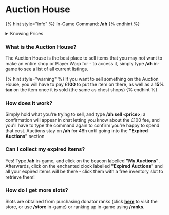 # Auction House

{% hint style="info" %}
In-Game Command: **/ah**
{% endhint %}

<details>

<summary>Knowing Prices</summary>

Trying to think of what to sell an item for?\
It's difficult, so we made a custom plugin that averages prices out.

**Holding an item**\
If you're wanting to sell an item that you're holding, simply type **/iworth** and the plugin will return the average price of it. If it hasn't been sold before, this sadly won't be of any help.

**Want to search? No problem.**\
This plugin also has a search feature! Simply type **/iworth** with an empty hand and it'll bring up a sign where you can type in an item. This works with custom items, crate keys, basically everything.

**Want to just look at every item ever sold? No problem.**\
Simply type **/iworth** with an empty hand, click 'Done' on the sign without typing anything and there you go!

**How does it work?**\
It takes all sales of all items from both Auction House and Chest Shops and averages it out.

**Want to see sales in a specific time period?**\
Not a problem, simply hold the item you want to check and do **/iworth \<amount of item> \<time period>**, for example, **/iworth 1w**!\
You can also shrink down the entire menu to a specific time period. To do so, type **/iworth menu** and fill the sign in with details you need!

</details>

### **What is the Auction House?**

The Auction House is the best place to sell items that you may not want to make an entire shop or Player Warp for - to access it, simply type **/ah** in-game to see a list of all current listings.

{% hint style="warning" %}
If you want to sell something on the Auction House, you will have to pay £**100** to put the item on there, as well as a **15% tax** on the item once it is sold (the same as chest shops)
{% endhint %}

### **How does it work?**

Simply hold what you're trying to sell, and type **/ah sell \<price>**; a confirmation will appear in chat letting you know about the £100 fee, and you'll have to type the command again to confirm you're happy to spend that cost. Auctions stay on **/ah** for 48h until going into the **"Expired Auctions"** section

### **Can I collect my expired items?**

Yes! Type **/ah** in-game, and click on the beacon labelled **"My Auctions"**. Afterwards, click on the enchanted clock labelled **"Expired Auctions"** and all your expired items will be there - click them with a free inventory slot to retrieve them!

### **How do I get more slots?**

Slots are obtained from purchasing donator ranks (click [**here**](https://store.craftyourtown.com/) to visit the store, or use **/store** in-game) or ranking up in-game using **/ranks**.
